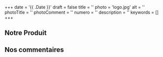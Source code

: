 +++
date = '{{ .Date }}'
draft = false
title = ''
photo = 'logo.jpg'
alt = ''
photoTitle = ''
photoComment = ''
numero = ''
description = ''
keywords = []
+++

## Notre Produit

## Nos commentaires